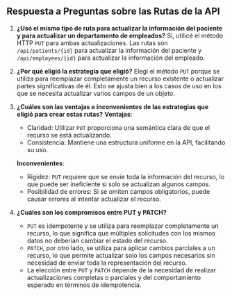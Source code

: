 ## Respuesta a Preguntas sobre las Rutas de la API

1. **¿Usó el mismo tipo de ruta para actualizar la información del paciente y para actualizar un departamento de empleados?**
   Sí, utilicé el método HTTP `PUT` para ambas actualizaciones. Las rutas son `/api/patients/{id}` para actualizar la información del paciente y `/api/employees/{id}` para actualizar la información del empleado.

2. **¿Por qué eligió la estrategia que eligió?**
   Elegí el método `PUT` porque se utiliza para reemplazar completamente un recurso existente o actualizar partes significativas de él. Esto se ajusta bien a los casos de uso en los que se necesita actualizar varios campos de un objeto.

3. **¿Cuáles son las ventajas e inconvenientes de las estrategias que eligió para crear estas rutas?**
   **Ventajas**:
    - Claridad: Utilizar `PUT` proporciona una semántica clara de que el recurso se está actualizando.
    - Consistencia: Mantiene una estructura uniforme en la API, facilitando su uso.

   **Inconvenientes**:
    - Rigidez: `PUT` requiere que se envíe toda la información del recurso, lo que puede ser ineficiente si solo se actualizan algunos campos.
    - Posibilidad de errores: Si se omiten campos obligatorios, puede causar errores al intentar actualizar el recurso.

4. **¿Cuáles son los compromisos entre PUT y PATCH?**
    - `PUT` es idempotente y se utiliza para reemplazar completamente un recurso, lo que significa que múltiples solicitudes con los mismos datos no deberían cambiar el estado del recurso.
    - `PATCH`, por otro lado, se utiliza para aplicar cambios parciales a un recurso, lo que permite actualizar solo los campos necesarios sin necesidad de enviar toda la representación del recurso.
    - La elección entre `PUT` y `PATCH` depende de la necesidad de realizar actualizaciones completas o parciales y del comportamiento esperado en términos de idempotencia.
